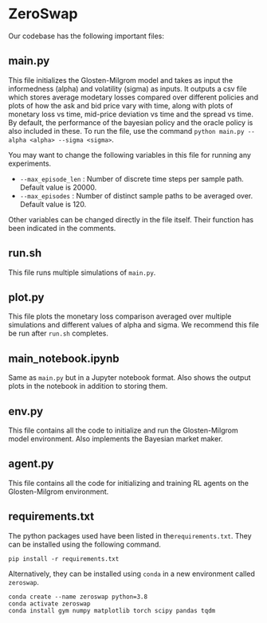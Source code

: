 # ZeroSwap
 
Our codebase has the following important files:

## main.py 

This file initializes the Glosten-Milgrom model and takes as input the informedness (alpha) and volatility (sigma) as inputs. It outputs a csv file which stores average modetary losses compared over different policies and plots of how the ask and bid price vary with time, along with plots of monetary loss vs time, mid-price deviation vs time and the spread vs time. By default, the performance of the bayesian policy and the oracle policy is also included in these. To run the file, use the command `python main.py --alpha <alpha> --sigma <sigma>`.

You may want to change the following variables in this file for running any experiments.
- `--max_episode_len` : Number of discrete time steps per sample path. Default value is 20000. 
- `--max_episodes` : Number of distinct sample paths to be averaged over. Default value is 120.

Other variables can be changed directly in the file itself. Their function has been indicated in the comments.

## run.sh

This file runs multiple simulations of `main.py`. 

## plot.py

This file plots the monetary loss comparison averaged over multiple simulations and different values of alpha and sigma. We recommend this file be run after `run.sh` completes.

## main_notebook.ipynb

Same as `main.py` but in a Jupyter notebook format. Also shows the output plots in the notebook in addition to storing them.

## env.py

This file contains all the code to initialize and run the Glosten-Milgrom model environment. Also implements the Bayesian market maker.

## agent.py

This file contains all the code for initializing and training RL agents on the Glosten-Milgrom environment.

## requirements.txt

The python packages used have been listed in the`requirements.txt`. They can be installed using the following command.

```
pip install -r requirements.txt
```

Alternatively, they can be installed using `conda` in a new environment called `zeroswap`.
```
conda create --name zeroswap python=3.8
conda activate zeroswap
conda install gym numpy matplotlib torch scipy pandas tqdm
```
